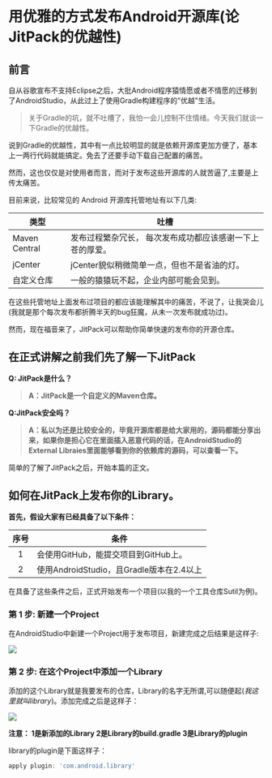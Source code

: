 # 用优雅的方式发布Android开源库(论JitPack的优越性)

## 前言
自从谷歌宣布不支持Eclipse之后，大批Android程序猿情愿或者不情愿的迁移到了AndroidStudio，从此过上了使用Gradle构建程序的"优越"生活。

> 关于Gradle的坑，就不吐槽了，我怕一会儿控制不住情绪。今天我们就谈一下Gradle的优越性。

说到Gradle的优越性，其中有一点比较明显的就是依赖开源库更加方便了，基本上一两行代码就能搞定。免去了还要手动下载自己配置的痛苦。

然而，这也仅仅是对使用者而言，而对于发布这些开源库的人就苦逼了,主要是上传太痛苦。

目前来说，比较常见的 Android 开源库托管地址有以下几类:

类型          |   吐槽
------------- | ------------
Maven Central | 发布过程繁杂冗长， 每次发布成功都应该感谢一下上苍的厚爱。
jCenter       | jCenter貌似稍微简单一点，但也不是省油的灯。 
自定义仓库    | 一般的猿猿玩不起，企业内部可能会见到。

在这些托管地址上面发布过项目的都应该能理解其中的痛苦，不说了，让我哭会儿(我就是那个每次发布都折腾半天的bug狂魔，从未一次发布就成功过)。

然而，现在福音来了，JitPack可以帮助你简单快速的发布你的开源仓库。

## 在正式讲解之前我们先了解一下JitPack

**Q: JitPack是什么？**

> **A：JitPack是一个自定义的Maven仓库。**

**Q:JitPack安全吗？**

> **A：私以为还是比较安全的，毕竟开源库都是给大家用的，源码都能分享出来，如果你是担心它在里面插入恶意代码的话，在AndroidStudio的 External Libraies里面能够看到你的依赖库的源码，可以查看一下。**

简单的了解了JitPack之后，开始本篇的正文。

## 如何在JitPack上发布你的Library。

**首先，假设大家有已经具备了以下条件：**

序号 | 条件
:---:|---------
  1  | 会使用GitHub，能提交项目到GitHub上。 
  2  | 使用AndroidStudio，且Gradle版本在2.4以上

在具备了这些条件之后，正式开始发布一个项目(以我的一个工具仓库Sutil为例)。

### 第 1 步: 新建一个Project

在AndroidStudio中新建一个Project用于发布项目，新建完成之后结果是这样子:

![](http://ww2.sinaimg.cn/large/005Xtdi2jw1f22k52gkahj30rs0gowhr.jpg)

### 第 2 步: 在这个Project中添加一个Library

添加的这个Library就是我要发布的仓库，Library的名字无所谓,可以随便起(*我这里就叫library*)。添加完成之后是这样子：

![](http://ww3.sinaimg.cn/large/005Xtdi2jw1f22k6161ifj30rs0godk6.jpg)

**注意： 1是新添加的Library 2是Library的build.gradle 3是Library的plugin**

library的plugin是下面这样子：

``` gradle
apply plugin: 'com.android.library'
```

















